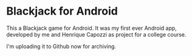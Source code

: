 # Blackjack for Android

This a Blackjack game for Android. 
It was my first ever Android app, developed by me and Henrique Capozzi as project for a college course.

I'm uploading it to Github now for archiving.
